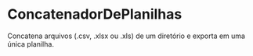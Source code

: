 # ConcatenadorDePlanilhas
Concatena arquivos (.csv, .xlsx ou .xls) de um diretório e exporta em uma única planilha.
